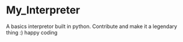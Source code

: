 # My_Interpreter
A basics interpretor built in python. Contribute and make it a legendary thing :) happy coding
